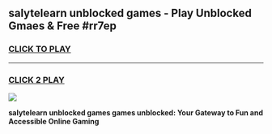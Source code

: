 
## salytelearn unblocked games - Play Unblocked Gmaes & Free #rr7ep
<h3>
<a href="https://news.freeplayer.one?title=salytelearn_unblocked_games&ref=03M">CLICK TO PLAY</a></h3>
<hr>

<h3>
<a href="https://news.freeplayer.one?title=salytelearn_unblocked_games&ref=03M">CLICK 2 PLAY</a>
  
</h3>

<a href="https://news.freeplayer.one?title=salytelearn_unblocked_games&ref=03M"><img src="https://clearcache.store/games.png"></a>


**salytelearn unblocked games games unblocked: Your Gateway to Fun and Accessible Online Gaming**
